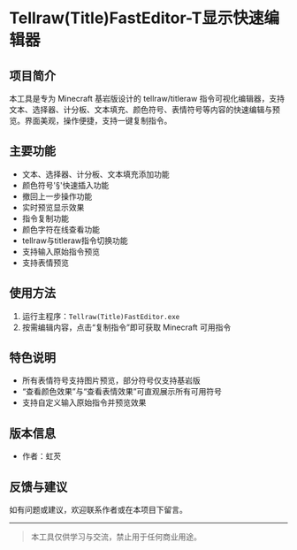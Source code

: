 # Tellraw(Title)FastEditor-T显示快速编辑器

## 项目简介
本工具是专为 Minecraft 基岩版设计的 tellraw/titleraw 指令可视化编辑器，支持文本、选择器、计分板、文本填充、颜色符号、表情符号等内容的快速编辑与预览。界面美观，操作便捷，支持一键复制指令。

## 主要功能
- 文本、选择器、计分板、文本填充添加功能
- 颜色符号'§'快速插入功能
- 撤回上一步操作功能
- 实时预览显示效果
- 指令复制功能
- 颜色字符在线查看功能
- tellraw与titleraw指令切换功能
- 支持输入原始指令预览
- 支持表情预览

## 使用方法
1. 运行主程序：`Tellraw(Title)FastEditor.exe`
2. 按需编辑内容，点击“复制指令”即可获取 Minecraft 可用指令

## 特色说明
- 所有表情符号支持图片预览，部分符号仅支持基岩版
- “查看颜色效果”与“查看表情效果”可直观展示所有可用符号
- 支持自定义输入原始指令并预览效果

## 版本信息
- 作者：虹芡

## 反馈与建议
如有问题或建议，欢迎联系作者或在本项目下留言。

---

> 本工具仅供学习与交流，禁止用于任何商业用途。
